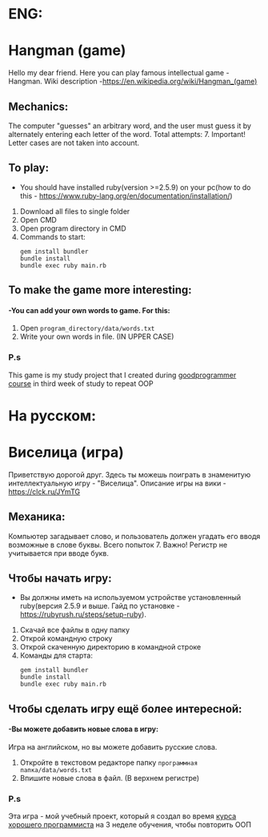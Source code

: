 # ENG:
# Hangman (game)

Hello my dear friend. Here you can play famous intellectual game - Hangman. Wiki description -https://en.wikipedia.org/wiki/Hangman_(game)
## Mechanics:

The computer "guesses" an arbitrary word, and the user must guess it by alternately entering each letter of the word. Total attempts: 7. Important! Letter cases are not taken into account.
## To play:

- You should have installed ruby(version >=2.5.9) on your pc(how to do this - https://www.ruby-lang.org/en/documentation/installation/)
1) Download all files to single folder
2) Open CMD
3) Open program directory in CMD
4) Commands to start:
    ```
    gem install bundler
    bundle install
    bundle exec ruby main.rb
    ```
    
   

## To make the game more interesting:

#### -You can add your own words to game. For this:
1) Open `program_directory/data/words.txt`     
2) Write your own words in file. (IN UPPER CASE)

### P.s
This game is my study project that I created during [goodprogrammer course](https://goodprogrammer.ru/rails) in third  week of study to repeat OOP

# На русском:
# Виселица (игра)

Приветствую дорогой друг. Здесь ты можешь поиграть в знаменитую интеллектуальную игру - "Виселица". 
Описание игры на вики - https://clck.ru/JYmTG
## Механика:

Компьютер загадывает слово, и пользователь должен угадать его вводя возможные в слове буквы. 
Всего попыток 7. Важно! Регистр не учитывается при вводе букв.
## Чтобы начать игру:

- Вы должны иметь на используемом устройстве установленный ruby(версия 2.5.9 и выше. Гайд по установке - https://rubyrush.ru/steps/setup-ruby). 
1) Скачай все файлы в одну папку
2) Открой командную строку
3) Открой скаченную директорию в командной строке
4) Команды для старта:
    ```
    gem install bundler
    bundle install
    bundle exec ruby main.rb
    ```
    
   

## Чтобы сделать игру ещё более интересной:

#### -Вы можете добавить новые слова в игру:
Игра на английском, но вы можете добавить русские слова.
1) Откройте в текстовом редакторе папку `программная папка/data/words.txt`     
2) Впишите новые слова в файл. (В верхнем регистре)


### P.s
Эта игра - мой учебный проект, который я создал во время [курса хорошего программиста](https://goodprogrammer.ru/rails) на 3 неделе обучения, чтобы повторить ООП
